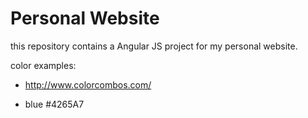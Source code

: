 # Personal Website

this repository contains a Angular JS project for my personal website.

color examples:
* <http://www.colorcombos.com/>

* blue #4265A7

